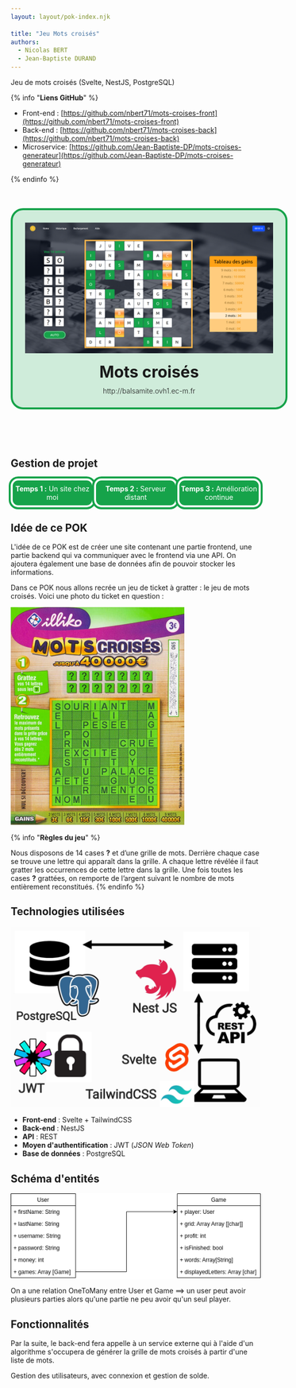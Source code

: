 ```yaml
---
layout: layout/pok-index.njk

title: "Jeu Mots croisés"
authors:
  - Nicolas BERT
  - Jean-Baptiste DURAND
---
```


<!-- début résumé -->
Jeu de mots croisés (Svelte, NestJS, PostgreSQL)
<!-- fin résumé -->

{% info "**Liens GitHub**" %}

* Front-end : [https://github.com/nbert71/mots-croises-front](https://github.com/nbert71/mots-croises-front)
* Back-end : [https://github.com/nbert71/mots-croises-back](https://github.com/nbert71/mots-croises-back)
* Microservice: [https://github.com/Jean-Baptiste-DP/mots-croises-generateur](https://github.com/Jean-Baptiste-DP/mots-croises-generateur)

{% endinfo %}

<a href="http://balsamite.ovh1.ec-m.fr" class="imageContainer">
  <img src="./images/gamePage.png" alt="Page de jeu" class="viewPage">
  <div class="infoTitles">
    <p class="title">Mots croisés</p>
    <p class="link">http://balsamite.ovh1.ec-m.fr</p>
  </div>
</a>

<br>

## Gestion de projet

<div class="allButtonGestionProjet">
  <a href="./temps-1" class="buttonGestionProjet">
    <span><b class="hoverUnderline">Temps 1 :</b> Un site chez moi</span>
  </a>

  <a href="./temps-2" class="buttonGestionProjet">
    <span><b class="hoverUnderline">Temps 2 :</b> Serveur distant</span>
  </a>

  <a href="./temps-3" class="buttonGestionProjet">
    <span><b class="hoverUnderline">Temps 3 :</b> Amélioration continue</span>
  </a>
</div>

## Idée de ce POK

L'idée de ce POK est de créer une site contenant une partie frontend, une partie backend qui va communiquer avec le frontend via une API. On ajoutera également une base de données afin de pouvoir stocker les informations.

Dans ce POK nous allons recrée un jeu de ticket à gratter : le jeu de mots croisés. Voici une photo du ticket en question :

<img src="./images/mots-croises.jpg" alt="Image jeu de mots croisés" style="width: 350px; margin: 0 auto;" />
<br>

{% info "**Règles du jeu**" %}

Nous disposons de 14 cases **?** et d’une grille de mots. Derrière chaque case se trouve une lettre qui apparaît dans la grille. A chaque lettre révélée il faut gratter les occurrences de cette lettre dans la grille. Une fois toutes les cases **?** grattées, on remporte de l’argent suivant le nombre de mots entièrement reconstitués.
{% endinfo %}

## Technologies utilisées

<img src="./images/choix_techno.jpg" alt="Technologies utilisées" style="width: 700px; margin: 0 auto; border: 0" />

* **Front-end** : Svelte + TailwindCSS
* **Back-end** : NestJS
* **API** : REST
* **Moyen d'authentification** : JWT (*JSON Web Token*)
* **Base de données** : PostgreSQL

## Schéma d'entités

<div style="display: grid; place-items: center;">
  <img src="./images/UML-POK-1.png" alt="Schéma d'entités" style="border: 0;" />
</div>

On a une relation OneToMany entre User et Game ==> un user peut avoir plusieurs parties alors qu'une partie ne peu avoir qu'un seul player.

## Fonctionnalités

Par la suite, le back-end fera appelle à un service externe qui à l'aide d'un algorithme s'occupera de générer la grille de mots croisés à partir d'une liste de mots.

Gestion des utilisateurs, avec connexion et gestion de solde.

<style>
  a.imageContainer{
    margin: 50px auto;
    width: 550px;
    display: block;
    border: 4px solid rgb(22,163,74);
    border-radius: 25px;
    --opacity:0.2;
    transition: all 1s;
    background-color : rgba(22,163,74,var(--opacity));
    text-decoration:none;
  }
  a.imageContainer:hover{
    --opacity:0.6;
  }
  img.viewPage{
    width:500px;
    margin: 25px 25px 15px 25px;
    border-width:0;
  }
  div.infoTitles .title{
    font-size:32px;
    margin: 0 0 10px 0;
    text-align: center;
    font-weight: bolder;
  }
  div.infoTitles .link{
    margin: 0 0 25px 0;
    text-align: center;
    font-weight: 350;
  }
  a.buttonGestionProjet{
    display: flex;
    position: relative;
    height: 50px;
    width: 280px;
    background-color: rgb(22,163,74);
    border-radius: 15px;
    text-align: center;
    justify-content: center;
    align-items:center;
    border: 4px white solid;
    outline: 4px rgb(22,163,74) solid;
    text-decoration: none;
    transition: transform 0.3s cubic-bezier(.12,-0.91,.85,1.86);
  }
  a.buttonGestionProjet:hover{
    transform: scale(1.1);
  }
  a.buttonGestionProjet span{
    display: block;
    color: white;
  }
  div.allButtonGestionProjet{
    display:flex;
    flex-direction:row;
    justify-content: space-around;
  }
  .hoverUnderline{
    position:relative;
  }
  a.buttonGestionProjet .hoverUnderline::after{
    content:"";
    position: absolute;
    bottom:0;
    left:0;
    height: 0.125em;
    width: 0;
    background-color:white;
    transition: all 0.6s;
  }
  a.buttonGestionProjet:hover .hoverUnderline::after{
    width:100%;
  }
</style>
